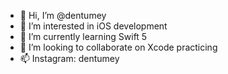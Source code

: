 - 👋 Hi, I’m @dentumey
- 👀 I’m interested in iOS development
- 🌱 I’m currently learning Swift 5
- 💞️ I’m looking to collaborate on Xcode practicing
- 📫 Instagram: dentumey

<!---
dentumey/dentumey is a ✨ special ✨ repository because its `README.md` (this file) appears on your GitHub profile.
You can click the Preview link to take a look at your changes.
--->
